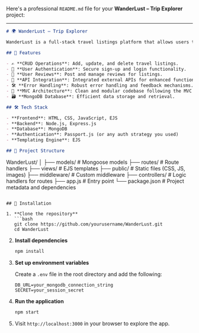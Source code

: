 Here's a professional `README.md` file for your **WanderLust – Trip Explorer** project:

---

```markdown
# 🌍 WanderLust – Trip Explorer

WanderLust is a full-stack travel listings platform that allows users to explore, add, update, and delete travel destinations, as well as post and read reviews. Built using the MERN stack with EJS templating, the platform offers a user-friendly experience for travel enthusiasts and explorers.

## 🚀 Features

- ✍️ **CRUD Operations**: Add, update, and delete travel listings.
- 🔐 **User Authentication**: Secure sign-up and login functionality.
- 💬 **User Reviews**: Post and manage reviews for listings.
- 📡 **API Integration**: Integrated external APIs for enhanced functionality (e.g., maps or geolocation).
- 🛠️ **Error Handling**: Robust error handling and feedback mechanisms.
- 🧰 **MVC Architecture**: Clean and modular codebase following the MVC design pattern.
- 🗃️ **MongoDB Database**: Efficient data storage and retrieval.

## 🛠️ Tech Stack

- **Frontend**: HTML, CSS, JavaScript, EJS
- **Backend**: Node.js, Express.js
- **Database**: MongoDB
- **Authentication**: Passport.js (or any auth strategy you used)
- **Templating Engine**: EJS

## 📂 Project Structure

```

WanderLust/
│
├── models/           # Mongoose models
├── routes/           # Route handlers
├── views/            # EJS templates
├── public/           # Static files (CSS, JS, images)
├── middleware/       # Custom middleware
├── controllers/      # Logic handlers for routes
├── app.js            # Entry point
└── package.json      # Project metadata and dependencies

````

## 🔧 Installation

1. **Clone the repository**
   ```bash
   git clone https://github.com/yourusername/WanderLust.git
   cd WanderLust
````

2. **Install dependencies**

   ```bash
   npm install
   ```

3. **Set up environment variables**

   Create a `.env` file in the root directory and add the following:

   ```
   DB_URL=your_mongodb_connection_string
   SECRET=your_session_secret
   ```

4. **Run the application**

   ```bash
   npm start
   ```

5. Visit `http://localhost:3000` in your browser to explore the app.


